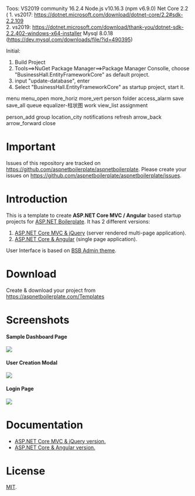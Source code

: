 Toos:
VS2019 community 16.2.4
Node.js v10.16.3 (npm v6.9.0)
Net Core 2.2  (
	1. vs2017: https://dotnet.microsoft.com/download/dotnet-core/2.2#sdk-2.2.109  
	2. vs2019: https://dotnet.microsoft.com/download/thank-you/dotnet-sdk-2.2.402-windows-x64-installer
Mysql 8.0.18 (https://dev.mysql.com/downloads/file/?id=490395)


Initial:
1. Build Project
2. Tools==>NuGet Package Manager==>Package Manager Consolle, choose "BusinessHall.EntityFrameworkCore" as default project.
3. input "update-database", enter
4. Select "BusinessHall.EntityFrameworkCore" as startup project, start it.


menu
menu_open
more_horiz
more_vert
person
folder
access_alarm
save
save_all
queue
equalizer-柱状图
work
view_list
assignment



person_add
group
location_city
notifications
refresh
arrow_back
arrow_forward
close







# Important

Issues of this repository are tracked on https://github.com/aspnetboilerplate/aspnetboilerplate. Please create your issues on https://github.com/aspnetboilerplate/aspnetboilerplate/issues.

# Introduction

This is a template to create **ASP.NET Core MVC / Angular** based startup projects for [ASP.NET Boilerplate](https://aspnetboilerplate.com/Pages/Documents). It has 2 different versions:

1. [ASP.NET Core MVC & jQuery](https://aspnetboilerplate.com/Pages/Documents/Zero/Startup-Template-Core) (server rendered multi-page application).
2. [ASP.NET Core & Angular](https://aspnetboilerplate.com/Pages/Documents/Zero/Startup-Template-Angular) (single page application).
 
User Interface is based on [BSB Admin theme](https://github.com/gurayyarar/AdminBSBMaterialDesign).
 
# Download

Create & download your project from https://aspnetboilerplate.com/Templates

# Screenshots

#### Sample Dashboard Page
![](_screenshots/module-zero-core-template-ui-home.png)

#### User Creation Modal
![](_screenshots/module-zero-core-template-ui-user-create-modal.png)

#### Login Page

![](_screenshots/module-zero-core-template-ui-login.png)

# Documentation

* [ASP.NET Core MVC & jQuery version.](https://aspnetboilerplate.com/Pages/Documents/Zero/Startup-Template-Core)
* [ASP.NET Core & Angular  version.](https://aspnetboilerplate.com/Pages/Documents/Zero/Startup-Template-Angular)

# License

[MIT](LICENSE).
